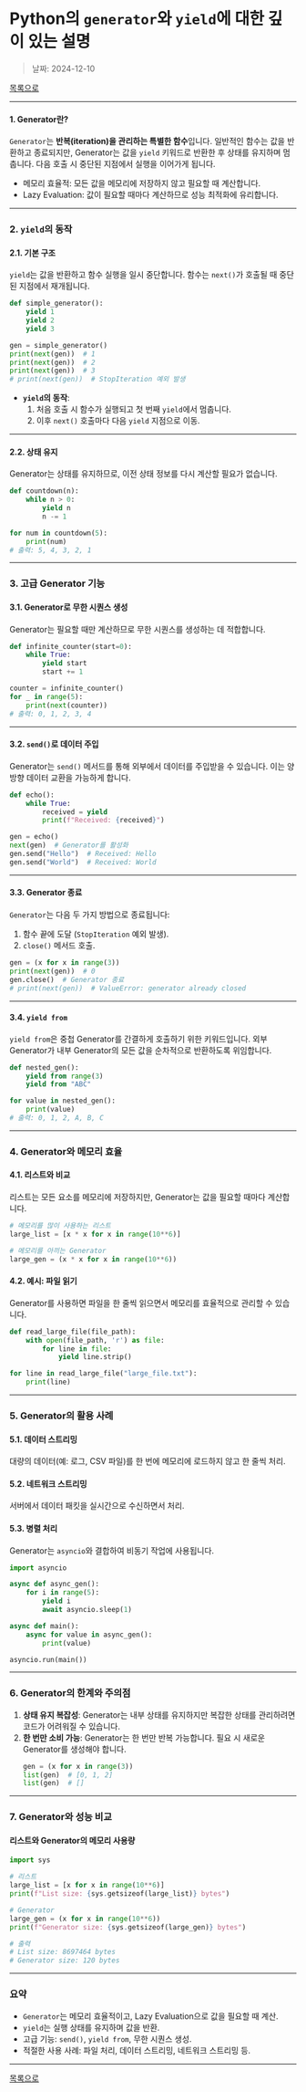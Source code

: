 # Python의 `generator`와 `yield`에 대한 깊이 있는 설명

> 날짜: 2024-12-10

[목록으로](https://shiwoo-park.github.io/blog)

---

#### **1. Generator란?**
`Generator`는 **반복(iteration)을 관리하는 특별한 함수**입니다. 일반적인 함수는 값을 반환하고 종료되지만, Generator는 값을 `yield` 키워드로 반환한 후 상태를 유지하며 멈춥니다. 다음 호출 시 중단된 지점에서 실행을 이어가게 됩니다.

- 메모리 효율적: 모든 값을 메모리에 저장하지 않고 필요할 때 계산합니다.
- Lazy Evaluation: 값이 필요할 때마다 계산하므로 성능 최적화에 유리합니다.

---

### **2. `yield`의 동작**

#### **2.1. 기본 구조**
`yield`는 값을 반환하고 함수 실행을 일시 중단합니다. 함수는 `next()`가 호출될 때 중단된 지점에서 재개됩니다.

```python
def simple_generator():
    yield 1
    yield 2
    yield 3

gen = simple_generator()
print(next(gen))  # 1
print(next(gen))  # 2
print(next(gen))  # 3
# print(next(gen))  # StopIteration 예외 발생
```

- **`yield`의 동작**:
  1. 처음 호출 시 함수가 실행되고 첫 번째 `yield`에서 멈춥니다.
  2. 이후 `next()` 호출마다 다음 `yield` 지점으로 이동.

---

#### **2.2. 상태 유지**
Generator는 상태를 유지하므로, 이전 상태 정보를 다시 계산할 필요가 없습니다.

```python
def countdown(n):
    while n > 0:
        yield n
        n -= 1

for num in countdown(5):
    print(num)
# 출력: 5, 4, 3, 2, 1
```

---

### **3. 고급 Generator 기능**

#### **3.1. Generator로 무한 시퀀스 생성**
Generator는 필요할 때만 계산하므로 무한 시퀀스를 생성하는 데 적합합니다.

```python
def infinite_counter(start=0):
    while True:
        yield start
        start += 1

counter = infinite_counter()
for _ in range(5):
    print(next(counter))
# 출력: 0, 1, 2, 3, 4
```

---

#### **3.2. `send()`로 데이터 주입**
Generator는 `send()` 메서드를 통해 외부에서 데이터를 주입받을 수 있습니다. 이는 양방향 데이터 교환을 가능하게 합니다.

```python
def echo():
    while True:
        received = yield
        print(f"Received: {received}")

gen = echo()
next(gen)  # Generator를 활성화
gen.send("Hello")  # Received: Hello
gen.send("World")  # Received: World
```

---

#### **3.3. Generator 종료**
`Generator`는 다음 두 가지 방법으로 종료됩니다:
1. 함수 끝에 도달 (`StopIteration` 예외 발생).
2. `close()` 메서드 호출.

```python
gen = (x for x in range(3))
print(next(gen))  # 0
gen.close()  # Generator 종료
# print(next(gen))  # ValueError: generator already closed
```

---

#### **3.4. `yield from`**
`yield from`은 중첩 Generator를 간결하게 호출하기 위한 키워드입니다. 외부 Generator가 내부 Generator의 모든 값을 순차적으로 반환하도록 위임합니다.

```python
def nested_gen():
    yield from range(3)
    yield from "ABC"

for value in nested_gen():
    print(value)
# 출력: 0, 1, 2, A, B, C
```

---

### **4. Generator와 메모리 효율**

#### **4.1. 리스트와 비교**
리스트는 모든 요소를 메모리에 저장하지만, Generator는 값을 필요할 때마다 계산합니다.

```python
# 메모리를 많이 사용하는 리스트
large_list = [x * x for x in range(10**6)]

# 메모리를 아끼는 Generator
large_gen = (x * x for x in range(10**6))
```

#### **4.2. 예시: 파일 읽기**
Generator를 사용하면 파일을 한 줄씩 읽으면서 메모리를 효율적으로 관리할 수 있습니다.

```python
def read_large_file(file_path):
    with open(file_path, 'r') as file:
        for line in file:
            yield line.strip()

for line in read_large_file("large_file.txt"):
    print(line)
```

---

### **5. Generator의 활용 사례**

#### **5.1. 데이터 스트리밍**
대량의 데이터(예: 로그, CSV 파일)를 한 번에 메모리에 로드하지 않고 한 줄씩 처리.

#### **5.2. 네트워크 스트리밍**
서버에서 데이터 패킷을 실시간으로 수신하면서 처리.

#### **5.3. 병렬 처리**
Generator는 `asyncio`와 결합하여 비동기 작업에 사용됩니다.

```python
import asyncio

async def async_gen():
    for i in range(5):
        yield i
        await asyncio.sleep(1)

async def main():
    async for value in async_gen():
        print(value)

asyncio.run(main())
```

---

### **6. Generator의 한계와 주의점**

1. **상태 유지 복잡성**: Generator는 내부 상태를 유지하지만 복잡한 상태를 관리하려면 코드가 어려워질 수 있습니다.
2. **한 번만 소비 가능**: Generator는 한 번만 반복 가능합니다. 필요 시 새로운 Generator를 생성해야 합니다.
   ```python
   gen = (x for x in range(3))
   list(gen)  # [0, 1, 2]
   list(gen)  # []
   ```

---

### **7. Generator와 성능 비교**

#### **리스트와 Generator의 메모리 사용량**
```python
import sys

# 리스트
large_list = [x for x in range(10**6)]
print(f"List size: {sys.getsizeof(large_list)} bytes")

# Generator
large_gen = (x for x in range(10**6))
print(f"Generator size: {sys.getsizeof(large_gen)} bytes")

# 출력
# List size: 8697464 bytes
# Generator size: 120 bytes
```

---

### 요약
- `Generator`는 메모리 효율적이고, Lazy Evaluation으로 값을 필요할 때 계산.
- `yield`는 실행 상태를 유지하며 값을 반환.
- 고급 기능: `send()`, `yield from`, 무한 시퀀스 생성.
- 적절한 사용 사례: 파일 처리, 데이터 스트리밍, 네트워크 스트리밍 등.

---

[목록으로](https://shiwoo-park.github.io/blog)
